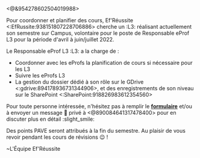<@&954278602504019988>

Pour coordonner et planifier des cours, Ef'Réussite <:EfRussite:938151807228706886> cherche un :L3: réalisant  actuellement son semestre sur Campus, volontaire pour le poste de Responsable eProf L3 pour la période d'avril à juin/juillet 2022. 

Le Responsable eProf L3 :L3: a la charge de :
 - Coordonner avec les eProfs la planification de cours si nécessaire pour les L3
 - Suivre les eProfs L3
 - La gestion du dossier dédié à son rôle sur le GDrive <:gdrive:894178936731344906>, et des enregistrements de son niveau sur le SharePoint <:SharePoint:918826983612354560> 

Pour toute personne intéressée, n'hésitez pas à remplir le **[formulaire](https://bit.ly/RespoL3_S6_2022)** et/ou à envoyer un message :speech_balloon: privé à <@890084641317478400> pour en discuter plus en détail :slight_smile:

Des points PAVE seront attribués à la fin du semestre.
Au plaisir de vous revoir pendant les cours de révisions :wink: !

~L'Équipe Ef'Réussite
